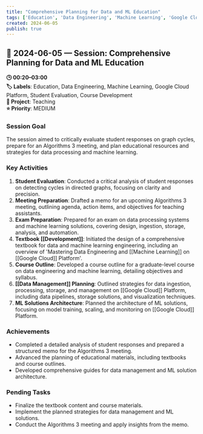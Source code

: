 ```yaml
---
title: "Comprehensive Planning for Data and ML Education"
tags: ['Education', 'Data Engineering', 'Machine Learning', 'Google Cloud Platform', 'Student Evaluation', 'Course Development']
created: 2024-06-05
publish: true
---
```


## 📅 2024-06-05 — Session: Comprehensive Planning for Data and ML Education

**🕒 00:20–03:00**  
**🏷️ Labels**: Education, Data Engineering, Machine Learning, Google Cloud Platform, Student Evaluation, Course Development  
**📂 Project**: Teaching  
**⭐ Priority**: MEDIUM  


### Session Goal
The session aimed to critically evaluate student responses on graph cycles, prepare for an Algorithms 3 meeting, and plan educational resources and strategies for data processing and machine learning.

### Key Activities
1. **Student Evaluation**: Conducted a critical analysis of student responses on detecting cycles in directed graphs, focusing on clarity and precision.
2. **Meeting Preparation**: Drafted a memo for an upcoming Algorithms 3 meeting, outlining agenda, action items, and objectives for teaching assistants.
3. **Exam Preparation**: Prepared for an exam on data processing systems and machine learning solutions, covering design, ingestion, storage, analysis, and automation.
4. **Textbook [[Development]]**: Initiated the design of a comprehensive textbook for data and machine learning engineering, including an overview of 'Mastering Data Engineering and [[Machine Learning]] on [[Google Cloud]] Platform'.
5. **Course Outline**: Developed a course outline for a graduate-level course on data engineering and machine learning, detailing objectives and syllabus.
6. **[[Data Management]] Planning**: Outlined strategies for data ingestion, processing, storage, and management on [[Google Cloud]] Platform, including data pipelines, storage solutions, and visualization techniques.
7. **ML Solutions Architecture**: Planned the architecture of ML solutions, focusing on model training, scaling, and monitoring on [[Google Cloud]] Platform.

### Achievements
- Completed a detailed analysis of student responses and prepared a structured memo for the Algorithms 3 meeting.
- Advanced the planning of educational materials, including textbooks and course outlines.
- Developed comprehensive guides for data management and ML solution architecture.

### Pending Tasks
- Finalize the textbook content and course materials.
- Implement the planned strategies for data management and ML solutions.
- Conduct the Algorithms 3 meeting and apply insights from the memo.
